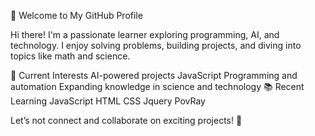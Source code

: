 👋 Welcome to My GitHub Profile

Hi there! I'm a passionate learner exploring programming, AI, and technology. I enjoy solving problems, building projects, and diving into topics like math and science.

🌱 Current Interests
AI-powered projects 
JavaScript
Programming and automation
Expanding knowledge in science and technology
📚 Recent Learning
JavaScript
HTML
CSS
Jquery
PovRay

Let’s not connect and collaborate on exciting projects! 🌟
